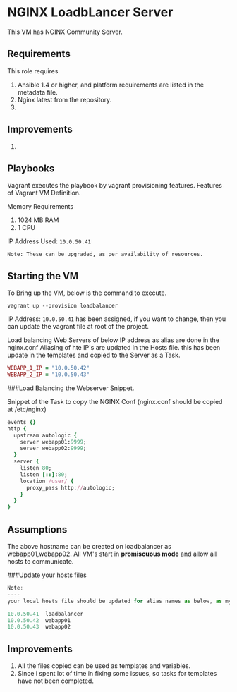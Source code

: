 NGINX LoadbLancer Server
============

This VM has NGINX Community Server.

Requirements
------------

This role requires 
1) Ansible 1.4 or higher, and platform requirements are listed in the metadata file.
2) Nginx latest from the repository.
3) 

Improvements
--------------
1) 

Playbooks
---------

Vagrant executes the playbook by vagrant provisioning features.
Features of Vagrant VM Definition.

Memory Requirements
1) 1024 MB RAM
2) 1 CPU

IP Address Used: `10.0.50.41`

`Note: These can be upgraded, as per availability of resources.`

Starting the VM
-------------------
To Bring up the VM, below is the command to execute.

`vagrant up --provision loadbalancer`

IP Address:  `10.0.50.41` has been assigned, if you want to change, then you can update the vagrant file at root of the project.

Load balancing Web Servers of below IP address as alias are done in the nginx.conf
Aliasing of hte IP's are updated in the Hosts file. 
this has been update in the templates and copied to the Server as a Task.
```ruby
WEBAPP_1_IP = "10.0.50.42"
WEBAPP_2_IP = "10.0.50.43"
```
###Load Balancing the Webserver Snippet.

Snippet of the Task to copy the NGINX Conf (nginx.conf should be copied at /etc/nginx)

```ruby
events {}
http {
  upstream autologic {
    server webapp01:9999;
    server webapp02:9999;
  }
  server {
    listen 80;
    listen [::]:80;
    location /user/ {
      proxy_pass http://autologic;
    }
  }
}

```
Assumptions
-----------------
The above hostname can be created on loadbalancer as webapp01,webapp02.
All VM's start in  **promiscuous mode** and allow all hosts to communicate.

###Update your hosts files
```javascript
Note: 
----
your local hosts file should be updated for alias names as below, as my hosts OS is MacOS, windows users should use  hosts.ini

10.0.50.41  loadbalancer
10.0.50.42  webapp01
10.0.50.43  webapp02

```

Improvements
-----------------------

1) All the files copied can be used as templates and variables.
2) Since i spent lot of time in fixing some issues, so tasks for templates have not been completed.